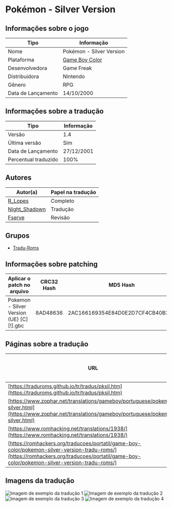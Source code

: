 # Pokémon - Silver Version

## Informações sobre o jogo

| Tipo | Informação |
| ----------- | ----------- |
| Nome | Pokémon \- Silver Version |
| Plataforma | [Game Boy Color](../) |
| Desenvolvedora | Game Freak |
| Distribuidora | Nintendo |
| Gênero | RPG |
| Data de Lançamento | 14/10/2000 |

## Informações sobre a tradução

| Tipo | Informação |
| ----------- | ----------- |
| Versão | 1\.4 |
| Última versão | Sim |
| Data de Lançamento | 27/12/2001 |
| Percentual traduzido | 100% |

## Autores

| Autor(a) | Papel na tradução |
| ----------- | ----------- |
| [R\_Lopes](../../../autores/r_lopes/) | Completo |
| [Night\_Shadown](../../../autores/night_shadown/) | Tradução |
| [Fserve](../../../autores/fserve/) | Revisão |

## Grupos

* [Tradu\-Roms](../../../grupos/tradu-roms/)

## Informações sobre patching

| Aplicar o patch no arquivo | CRC32 Hash | MD5 Hash |
| ----------- | ----------- | ----------- |
| Pokemon \- Silver Version \(UE\) \[C\]\[\!\]\.gbc | 8AD48636 | 2AC166169354E84D0E2D7CF4CB40B312 |

## Páginas sobre a tradução

| URL | Oficial (publicado pelos autores) | Possuí link de download |
| ----------- | ----------- | ----------- |
| [https://traduroms.github.io/tr/tradus/pksil.htm](https://traduroms.github.io/tr/tradus/pksil.htm) | Sim | Sim |
| [https://www.zophar.net/translations/gameboy/portuguese/pokemon-silver.html](https://www.zophar.net/translations/gameboy/portuguese/pokemon-silver.html) | Não | Sim |
| [https://www.romhacking.net/translations/1938/](https://www.romhacking.net/translations/1938/) | Não | Sim |
| [https://romhackers.org/traducoes/portatil/game-boy-color/pokemon-silver-version-tradu-roms/](https://romhackers.org/traducoes/portatil/game-boy-color/pokemon-silver-version-tradu-roms/) | Não | Não |

## Imagens da tradução

![Imagem de exemplo da tradução 1](1.png)
![Imagem de exemplo da tradução 2](2.png)
![Imagem de exemplo da tradução 3](3.png)
![Imagem de exemplo da tradução 4](4.png)
